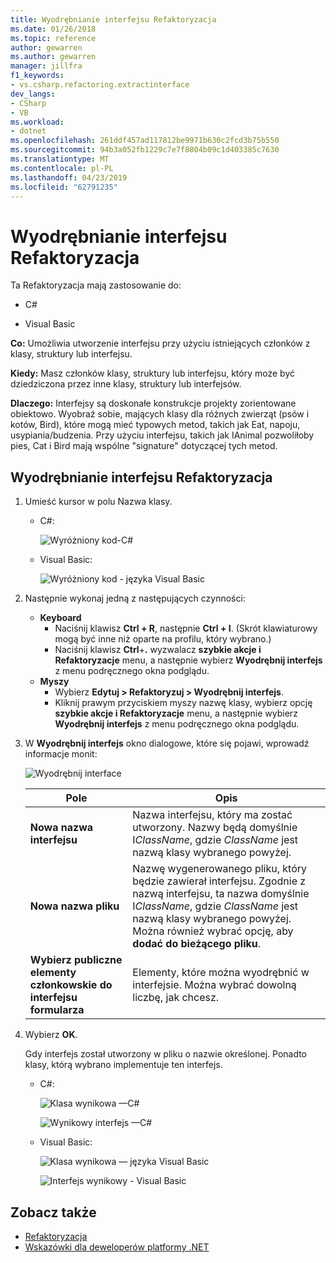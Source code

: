 ```yaml
---
title: Wyodrębnianie interfejsu Refaktoryzacja
ms.date: 01/26/2018
ms.topic: reference
author: gewarren
ms.author: gewarren
manager: jillfra
f1_keywords:
- vs.csharp.refactoring.extractinterface
dev_langs:
- CSharp
- VB
ms.workload:
- dotnet
ms.openlocfilehash: 261ddf457ad117812be9971b630c2fcd3b75b550
ms.sourcegitcommit: 94b3a052fb1229c7e7f8804b09c1d403385c7630
ms.translationtype: MT
ms.contentlocale: pl-PL
ms.lasthandoff: 04/23/2019
ms.locfileid: "62791235"
---
```

# <a name="extract-an-interface-refactoring"></a>Wyodrębnianie interfejsu Refaktoryzacja

Ta Refaktoryzacja mają zastosowanie do:

- C#

- Visual Basic

**Co:** Umożliwia utworzenie interfejsu przy użyciu istniejących członków z klasy, struktury lub interfejsu.

**Kiedy:** Masz członków klasy, struktury lub interfejsu, który może być dziedziczona przez inne klasy, struktury lub interfejsów.

**Dlaczego:** Interfejsy są doskonałe konstrukcje projekty zorientowane obiektowo. Wyobraź sobie, mających klasy dla różnych zwierząt (psów i kotów, Bird), które mogą mieć typowych metod, takich jak Eat, napoju, usypiania/budzenia. Przy użyciu interfejsu, takich jak IAnimal pozwoliłoby pies, Cat i Bird mają wspólne "signature" dotyczącej tych metod.

## <a name="extract-an-interface-refactoring"></a>Wyodrębnianie interfejsu Refaktoryzacja

1. Umieść kursor w polu Nazwa klasy.

   - C#:

       ![Wyróżniony kod-C#](media/extractinterface-highlight-cs.png)

   - Visual Basic:

       ![Wyróżniony kod - języka Visual Basic](media/extractinterface-highlight-vb.png)

2. Następnie wykonaj jedną z następujących czynności:

   - **Keyboard**
      - Naciśnij klawisz **Ctrl + R**, następnie **Ctrl + I**. (Skrót klawiaturowy mogą być inne niż oparte na profilu, który wybrano.)
      - Naciśnij klawisz **Ctrl**+**.** wyzwalacz **szybkie akcje i Refaktoryzacje** menu, a następnie wybierz **Wyodrębnij interfejs** z menu podręcznego okna podglądu.
   - **Myszy**
      - Wybierz **Edytuj > Refaktoryzuj > Wyodrębnij interfejs**.
      - Kliknij prawym przyciskiem myszy nazwę klasy, wybierz opcję **szybkie akcje i Refaktoryzacje** menu, a następnie wybierz **Wyodrębnij interfejs** z menu podręcznego okna podglądu.

3. W **Wyodrębnij interfejs** okno dialogowe, które się pojawi, wprowadź informacje monit:

   ![Wyodrębnij interface](media/extractinterface-dialog-same-file.png)

   | Pole | Opis |
   | - | - |
   | **Nowa nazwa interfejsu** | Nazwa interfejsu, który ma zostać utworzony. Nazwy będą domyślnie I*ClassName*, gdzie *ClassName* jest nazwą klasy wybranego powyżej. |
   | **Nowa nazwa pliku** | Nazwę wygenerowanego pliku, który będzie zawierał interfejsu. Zgodnie z nazwą interfejsu, ta nazwa domyślnie I*ClassName*, gdzie *ClassName* jest nazwą klasy wybranego powyżej. Można również wybrać opcję, aby **dodać do bieżącego pliku**. |
   | **Wybierz publiczne elementy członkowskie do interfejsu formularza** | Elementy, które można wyodrębnić w interfejsie. Można wybrać dowolną liczbę, jak chcesz. |

4. Wybierz **OK**.

   Gdy interfejs został utworzony w pliku o nazwie określonej. Ponadto klasy, którą wybrano implementuje ten interfejs.

   - C#:

      ![Klasa wynikowa —C#](media/extractinterface-class-cs.png)

      ![Wynikowy interfejs —C#](media/extractinterface-interface-cs.png)

   - Visual Basic:

      ![Klasa wynikowa — języka Visual Basic](media/extractinterface-class-vb.png)

      ![Interfejs wynikowy - Visual Basic](media/extractinterface-interface-vb.png)

## <a name="see-also"></a>Zobacz także

- [Refaktoryzacja](../refactoring-in-visual-studio.md)
- [Wskazówki dla deweloperów platformy .NET](../../ide/visual-studio-2017-for-dotnet-developers.md)

